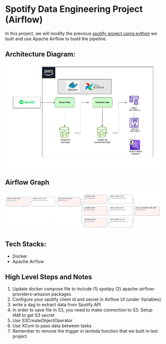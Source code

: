 # Spotify Data Engineering Project (Airflow)
In this project, we will modify the previous [spotify project using python](https://github.com/Logan0818/spotify-end-to-end-data-engineering-project) we built and use Apache Airflow to build the pipeline.

## Architecture Diagram:
![Architecture Diagram](https://github.com/Logan0818/spotify-data-engineering-project-airflow/blob/main/spotify_project_airflow_architecture_diagram_v1.png)

## Airflow Graph
![Airflow Graph](https://github.com/Logan0818/spotify-data-engineering-project-airflow/blob/main/airflow%20Graph.png)

## Tech Stacks:
- Docker
- Apache Airflow

## High Level Steps and Notes
1. Update docker compose file to include (1) spotipy (2) apache-airflow-providers-amazon packages
2. Configure your spotify client id and secret in Airflow UI (under Variables)
3. write a dag to extract data from Spotify API
4. In order to save file in S3, you need to make connection to S3. Setup IAM to get S3 secret
5. Use S3CreateObjectOperator
6. Use XCom to pass data between tasks
7. Remember to remove the trigger in lambda function that we built in last project
